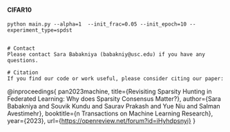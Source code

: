 #### CIFAR10


```python main.py --alpha=1  --init_frac=0.05 --init_epoch=10 --experiment_type=spdst  ```

```

# Contact
Please contact Sara Babakniya (babakniy@usc.edu) if you have any questions.

# Citation
If you find our code or work useful, please consider citing our paper:
```
@inproceedings{
pan2023machine,
title={Revisiting Sparsity Hunting in Federated Learning: Why does Sparsity Consensus Matter?},
author={Sara Babakniya and Souvik Kundu and Saurav Prakash and Yue Niu and Salman Avestimehr},
booktitle={n Transactions on Machine Learning Research},
year={2023},
url={https://openreview.net/forum?id=iHyhdpsnyi}
}
```
